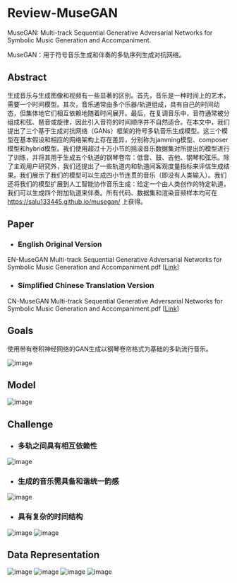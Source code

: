 # Review-MuseGAN

MuseGAN: Multi-track Sequential Generative Adversarial Networks for Symbolic Music Generation and Accompaniment.

MuseGAN：用于符号音乐生成和伴奏的多轨序列生成对抗网络。

## Abstract

生成音乐与生成图像和视频有一些显著的区别。首先，音乐是一种时间上的艺术，需要一个时间模型。其次，音乐通常由多个乐器/轨道组成，具有自己的时间动态，但集体地它们相互依赖地随着时间展开。最后，在复调音乐中，音符通常被分组成和弦、琶音或旋律，因此引入音符的时间顺序并不自然适合。在本文中，我们提出了三个基于生成对抗网络（GANs）框架的符号多轨音乐生成模型。这三个模型在基本假设和相应的网络架构上存在差异，分别称为jamming模型、composer模型和hybrid模型。我们使用超过十万小节的摇滚音乐数据集对所提出的模型进行了训练，并将其用于生成五个轨道的钢琴卷帘：低音、鼓、吉他、钢琴和弦乐。除了主观用户研究外，我们还提出了一些轨道内和轨道间客观度量指标来评估生成结果。我们展示了我们的模型可以生成四小节连贯的音乐（即没有人类输入）。我们还将我们的模型扩展到人工智能协作音乐生成：给定一个由人类创作的特定轨道，我们可以生成四个附加轨道来伴奏。所有代码、数据集和渲染音频样本均可在 https://salu133445.github.io/musegan/ 上获得。

## Paper

- ### English Original Version

EN-MuseGAN Multi-track Sequential Generative Adversarial Networks for Symbolic Music Generation and Accompaniment.pdf [[Link](https://github.com/prodbyido/Review-MuseGAN/blob/main/EN-MuseGAN%20Multi-track%20Sequential%20Generative%20Adversarial%20Networks%20for%20Symbolic%20Music%20Generation%20and%20Accompaniment.pdf)]

- ### Simplified Chinese Translation Version

CN-MuseGAN Multi-track Sequential Generative Adversarial Networks for Symbolic Music Generation and Accompaniment.pdf [[Link](https://github.com/prodbyido/Review-MuseGAN/blob/main/CN-MuseGAN%20Multi-track%20Sequential%20Generative%20Adversarial%20Networks%20for%20Symbolic%20Music%20Generation%20and%20Accompaniment.pdf)]

## Goals
使用带有卷积神经网络的GAN生成以钢琴卷帘格式为基础的多轨流行音乐。

![image](https://github.com/prodbyido/Review-MuseGAN/blob/main/Image/Goals.png)

## Model

![image](https://github.com/prodbyido/Review-MuseGAN/blob/main/Image/Model.png)

## Challenge

- ### 多轨之间具有相互依赖性

![image](https://github.com/prodbyido/Review-MuseGAN/blob/main/Image/Multi-track.png)

- ### 生成的音乐需具备和谐统一韵感

![image](https://github.com/prodbyido/Review-MuseGAN/blob/main/Image/Music%20Texture.png)

- ### 具有复杂的时间结构

![image](https://github.com/prodbyido/Review-MuseGAN/blob/main/Image/Temporal%20Structure.png)
![image](https://github.com/prodbyido/Review-MuseGAN/blob/main/Image/Fixed%20Structure.png)

## Data Representation

![image](https://github.com/prodbyido/Review-MuseGAN/blob/main/Image/Data%20Representation-1.png)
![image](https://github.com/prodbyido/Review-MuseGAN/blob/main/Image/Data%20Representation-2.png)
![image](https://github.com/prodbyido/Review-MuseGAN/blob/main/Image/Data%20Representation-3.png)
![image](https://github.com/prodbyido/Review-MuseGAN/blob/main/Image/Data%20Representation-4.png)
